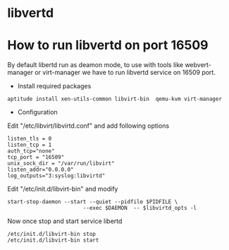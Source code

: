 libvertd
========

# How to run libvertd on port 16509 
By default libertd run as deamon mode, to use with tools like webvert-manager or virt-manager we have to run libvertd service on 16509 port.

  - Install required packages

`aptitude install xen-utils-common libvirt-bin  qemu-kvm virt-manager`


  - Configuration 

Edit "/etc/libvirt/libvirtd.conf" and add following options

````
listen_tls = 0
listen_tcp = 1
auth_tcp="none"
tcp_port = "16509"
unix_sock_dir = "/var/run/libvirt"
listen_addr="0.0.0.0"
log_outputs="3:syslog:libvirtd"

````

Edit "/etc/init.d/libvirt-bin" and modify 

````
start-stop-daemon --start --quiet --pidfile $PIDFILE \
                        --exec $DAEMON  -- $libvirtd_opts -l
````

Now once stop and start service libertd

````
/etc/init.d/libvirt-bin stop
/etc/init.d/libvirt-bin start

````



